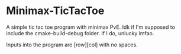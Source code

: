 # Minimax-TicTacToe

A simple tic tac toe program with minimax PvE.
Idk if I'm supposed to include the cmake-build-debug folder. If I do, unlucky lmfao.


Inputs into the program are [row][col] with no spaces.
